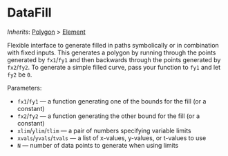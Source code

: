 # DataFill

*Inherits*: [Polygon](/docs/Polygon) > [Element](/docs/Element)

Flexible interface to generate filled in paths symbolically or in combination with fixed inputs. This generates a polygon by running through the points generated by `fx1`/`fy1` and then backwards through the points generated by `fx2`/`fy2`. To generate a simple filled curve, pass your function to `fy1` and let `fy2` be `0`.

Parameters:
- `fx1`/`fy1` — a function generating one of the bounds for the fill (or a constant)
- `fx2`/`fy2` — a function generating the other bound for the fill (or a constant)
- `xlim`/`ylim`/`tlim` — a pair of numbers specifying variable limits
- `xvals`/`yvals`/`tvals` — a list of x-values, y-values, or t-values to use
- `N` — number of data points to generate when using limits
